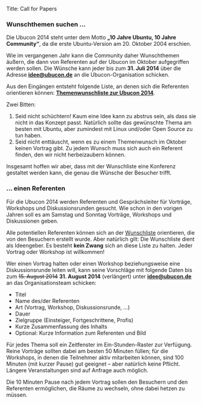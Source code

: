 Title: Call for Papers

### Wunschthemen suchen …

Die Ubucon 2014 steht unter dem Motto **„10 Jahre Ubuntu, 10 Jahre
Community“**, da die erste Ubuntu-Version am 20. Oktober 2004 erschien.

Wie im vergangenen Jahr kann die Community daher Wunschthemen äußern,
die dann von Referenten auf der Ubucon im Oktober aufgegriffen werden
sollen. Die Wünsche kann jeder bis zum **31. Juli 2014** über die
Adresse **<idee@ubucon.de>** an die Ubucon-Organisation schicken.

Aus den Eingängen entsteht folgende Liste, an denen sich die Referenten
orientieren können: **[Themenwunschliste zur Ubucon
2014](/2014/themenwunschliste)**.

Zwei Bitten:

1.  Seid nicht schüchtern! Kaum eine Idee kann zu abstrus sein, als dass
    sie nicht in das Konzept passt. Natürlich sollte das gewünschte
    Thema am besten mit Ubuntu, aber zumindest mit Linux und/oder Open
    Source zu tun haben.
2.  Seid nicht enttäuscht, wenn es zu einem Themenwunsch im Oktober
    keinen Vortrag gibt. Zu jedem Wunsch muss sich auch ein Referent
    finden, den wir nicht herbeizaubern können.

Insgesamt hoffen wir aber, dass mit der Wunschliste eine Konferenz
gestaltet werden kann, die genau die Wünsche der Besucher trifft.

### … einen Referenten

Für die Ubucon 2014 werden Referenten und Gesprächsleiter für Vorträge,
Workshops und Diskussionsrunden gesucht. Wie schon in den vorigen Jahren
soll es am Samstag und Sonntag Vorträge, Workshops und Diskussionen
geben.

Alle potentiellen Referenten können sich an der
[Wunschliste](/2014/themenwunschliste) orientieren, die von den
Besuchern erstellt wurde. Aber natürlich gilt: Die Wunschliste dient als
Ideengeber. Es besteht **kein Zwang** sich an diese Liste zu halten.
Jeder Vortrag oder Workshop ist willkommen!

Wer einen Vortrag halten oder einen Workshop beziehungsweise eine
Diskussionsrunde leiten will, kann seine Vorschläge mit folgende Daten
bis zum <strike>15. August 2014</strike> **31. August 2014** (verlängert) unter
**<idee@ubucon.de>** an das Organisationsteam schicken:

-   Titel
-   Name des/der Referenten
-   Art (Vortrag, Workshop, Diskussionsrunde, …)
-   Dauer
-   Zielgruppe (Einsteiger, Fortgeschrittene, Profis)
-   Kurze Zusammenfassung des Inhalts
-   Optional: Kurze Information zum Referenten und Bild

Für jedes Thema soll ein Zeitfenster im Ein-Stunden-Raster zur
Verfügung. Reine Vorträge sollten dabei am besten 50 Minuten füllen; für
die Workshops, in denen die Teilnehmer aktiv mitarbeiten können, sind
100 Minuten (mit kurzer Pause) gut geeignet – aber natürlich keine
Pflicht. Längere Veranstaltungen sind auf Anfrage auch möglich.

Die 10 Minuten Pause nach jedem Vortrag sollen den Besuchern und den
Referenten ermöglichen, die Räume zu wechseln, ohne dabei hetzen zu
müssen.
